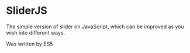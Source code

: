 # SliderJS
The simple version of slider on JavaScript, which can be improved as you wish into different ways.

Was written by ES5

